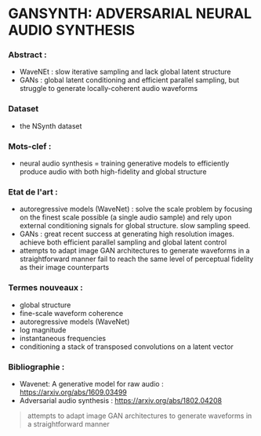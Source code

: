# GANSYNTH: ADVERSARIAL NEURAL AUDIO SYNTHESIS

### Abstract :

* WaveNEt : slow iterative sampling and lack global latent structure
* GANs : global latent conditioning and efficient parallel sampling, but struggle to generate locally-coherent audio waveforms 

### Dataset

* the NSynth dataset

### Mots-clef :

* neural audio synthesis = training generative models to efficiently produce audio with both high-fidelity and global structure

### Etat de l'art :

* autoregressive models (WaveNet) : solve the scale problem by focusing on the finest scale possible (a single audio sample) and rely upon external conditioning signals for global structure. slow sampling speed.
* GANs : great recent success at generating high resolution images. achieve both efficient parallel sampling and global latent control
* attempts to adapt image GAN architectures to generate waveforms in a straightforward manner fail to reach the same level of perceptual fidelity as their image counterparts

### Termes nouveaux :

* global structure
* fine-scale waveform coherence
* autoregressive models (WaveNet)
* log magnitude
* instantaneous frequencies
* conditioning a stack of transposed convolutions on a latent vector

### Bibliographie :

* Wavenet: A generative model for raw audio : https://arxiv.org/abs/1609.03499
* Adversarial audio synthesis : https://arxiv.org/abs/1802.04208
> attempts to adapt image GAN architectures to generate waveforms in a straightforward manner

